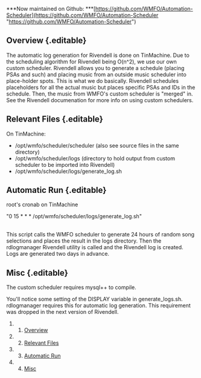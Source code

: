 ***Now maintained on
Github: ***[https://github.com/WMFO/Automation-Scheduler](https://github.com/WMFO/Automation-Scheduler "https://github.com/WMFO/Automation-Scheduler")

Overview {.editable}
--------

The automatic log generation for Rivendell is done on TinMachine. Due to
the scheduling algorithm for Rivendell being O(n\^2), we use our own
custom scheduler. Rivendell allows you to generate a schedule (placing
PSAs and such) and placing music from an outside music scheduler into
place-holder spots. This is what we do basically. Rivendell schedules
placeholders for all the actual music but places specific PSAs and IDs
in the schedule. Then, the music from WMFO's custom scheduler is
"merged" in. See the Rivendell documenation for more info on using
custom schedulers.

Relevant Files {.editable}
--------------

On TinMachine:

-   /opt/wmfo/scheduler/scheduler (also see source files in the same
    directory)
-   /opt/wmfo/scheduler/logs (directory to hold output from custom
    scheduler to be imported into Rivendell)
-   /opt/wmfo/scheduler/logs/generate\_log.sh

Automatic Run {.editable}
-------------

root's cronab on TinMachine

"0 15 \* \* \* /opt/wmfo/scheduler/logs/generate\_log.sh"

\
 This script calls the WMFO scheduler to generate 24 hours of random
song selections and places the result in the logs directory. Then the
rdlogmanager Rivendell utility is called and the Rivendell log is
created. Logs are generated two days in advance.

Misc {.editable}
----

The custom scheduler requires mysql++ to compile.

You'll notice some setting of the DISPLAY variable in generate\_logs.sh.
rdlogmanager requires this for automatic log generation. This
requirement was dropped in the next version of Rivendell.

1.  1. [Overview](#Overview)
2.  2. [Relevant Files](#Relevant_Files)
3.  3. [Automatic Run](#Automatic_Run)
4.  4. [Misc](#Misc)

